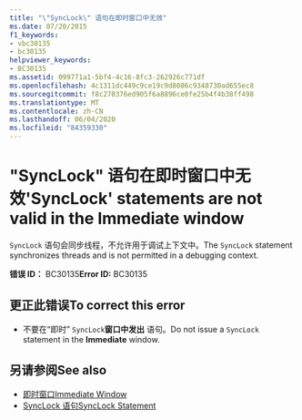 ```yaml
---
title: "\"SyncLock\" 语句在即时窗口中无效"
ms.date: 07/20/2015
f1_keywords:
- vbc30135
- bc30135
helpviewer_keywords:
- BC30135
ms.assetid: 099771a1-5bf4-4c16-8fc3-262926c771df
ms.openlocfilehash: 4c1311dc449c9ce19c9d8086c9348730ad655ec8
ms.sourcegitcommit: f8c270376ed905f6a8896ce0fe25b4f4b38ff498
ms.translationtype: MT
ms.contentlocale: zh-CN
ms.lasthandoff: 06/04/2020
ms.locfileid: "84359330"
---
```

# <a name="synclock-statements-are-not-valid-in-the-immediate-window"></a><span data-ttu-id="f2a49-102">"SyncLock" 语句在即时窗口中无效</span><span class="sxs-lookup"><span data-stu-id="f2a49-102">'SyncLock' statements are not valid in the Immediate window</span></span>
<span data-ttu-id="f2a49-103">`SyncLock` 语句会同步线程，不允许用于调试上下文中。</span><span class="sxs-lookup"><span data-stu-id="f2a49-103">The `SyncLock` statement synchronizes threads and is not permitted in a debugging context.</span></span>  
  
 <span data-ttu-id="f2a49-104">**错误 ID：** BC30135</span><span class="sxs-lookup"><span data-stu-id="f2a49-104">**Error ID:** BC30135</span></span>  
  
## <a name="to-correct-this-error"></a><span data-ttu-id="f2a49-105">更正此错误</span><span class="sxs-lookup"><span data-stu-id="f2a49-105">To correct this error</span></span>  
  
- <span data-ttu-id="f2a49-106">不要在“即时” `SyncLock`**窗口中发出** 语句。</span><span class="sxs-lookup"><span data-stu-id="f2a49-106">Do not issue a `SyncLock` statement in the **Immediate** window.</span></span>  
  
## <a name="see-also"></a><span data-ttu-id="f2a49-107">另请参阅</span><span class="sxs-lookup"><span data-stu-id="f2a49-107">See also</span></span>

- [<span data-ttu-id="f2a49-108">即时窗口</span><span class="sxs-lookup"><span data-stu-id="f2a49-108">Immediate Window</span></span>](/visualstudio/ide/reference/immediate-window)
- [<span data-ttu-id="f2a49-109">SyncLock 语句</span><span class="sxs-lookup"><span data-stu-id="f2a49-109">SyncLock Statement</span></span>](../language-reference/statements/synclock-statement.md)
